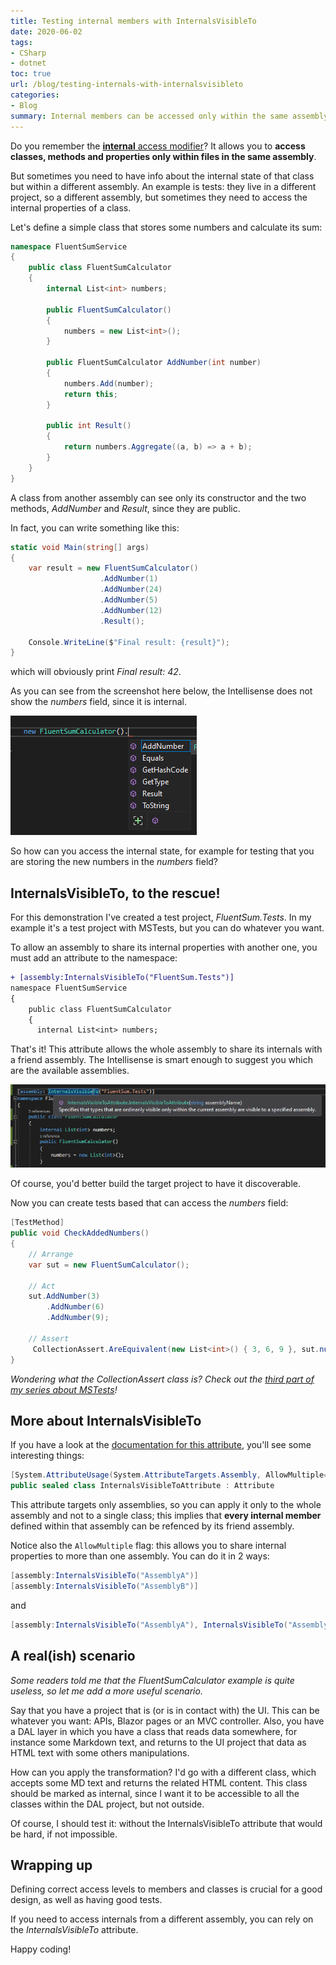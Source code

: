 ```yaml
---
title: Testing internal members with InternalsVisibleTo
date: 2020-06-02
tags:
- CSharp
- dotnet
toc: true
url: /blog/testing-internals-with-internalsvisibleto
categories:
- Blog
summary: Internal members can be accessed only within the same assembly. And for different assemblies? Here's for you the InternalsVisibleTo attribute!
---
```


Do you remember the [**internal** access modifier](https://docs.microsoft.com/en-us/dotnet/csharp/language-reference/keywords/internal "Internal keyword reference")? It allows you to **access classes, methods and properties only within files in the same assembly**.

But sometimes you need to have info about the internal state of that class but within a different assembly. An example is tests: they live in a different project, so a different assembly, but sometimes they need to access the internal properties of a class.

Let's define a simple class that stores some numbers and calculate its sum:

```cs
namespace FluentSumService
{
    public class FluentSumCalculator
    {
        internal List<int> numbers;

        public FluentSumCalculator()
        {
            numbers = new List<int>();
        }

        public FluentSumCalculator AddNumber(int number)
        {
            numbers.Add(number);
            return this;
        }

        public int Result()
        {
            return numbers.Aggregate((a, b) => a + b);
        }
    }
}
```

A class from another assembly can see only its constructor and the two methods, _AddNumber_ and _Result_, since they are public.

In fact, you can write something like this:

```cs
static void Main(string[] args)
{
    var result = new FluentSumCalculator()
                    .AddNumber(1)
                    .AddNumber(24)
                    .AddNumber(5)
                    .AddNumber(12)
                    .Result();

    Console.WriteLine($"Final result: {result}");
}
```

which will obviously print _Final result: 42_.

As you can see from the screenshot here below, the Intellisense does not show the _numbers_ field, since it is internal.

![Intellisense shows only public members](./intellisense.png "Intellisense shows only public members")

So how can you access the internal state, for example for testing that you are storing the new numbers in the _numbers_ field?

## InternalsVisibleTo, to the rescue!

For this demonstration I've created a test project, _FluentSum.Tests_. In my example it's a test project with MSTests, but you can do whatever you want.

To allow an assembly to share its internal properties with another one, you must add an attribute to the namespace:

```diff
+ [assembly:InternalsVisibleTo("FluentSum.Tests")]
namespace FluentSumService
{
    public class FluentSumCalculator
    {
      internal List<int> numbers;
```

That's it! This attribute allows the whole assembly to share its internals with a friend assembly. The Intellisense is smart enough to suggest you which are the available assemblies.

![InternalsVisibleTo attribute](./assembly-attribute.png "InternalsVisibleTo attribute")

Of course, you'd better build the target project to have it discoverable.

Now you can create tests based that can access the _numbers_ field:

```cs
[TestMethod]
public void CheckAddedNumbers()
{
    // Arrange
    var sut = new FluentSumCalculator();

    // Act
    sut.AddNumber(3)
        .AddNumber(6)
        .AddNumber(9);

    // Assert
     CollectionAssert.AreEquivalent(new List<int>() { 3, 6, 9 }, sut.numbers);
}
```

_Wondering what the CollectionAssert class is? Check out the [third part of my series about MSTests](./mstests-collectionassert-overview "MSTests CollectionAssert overview")!_

## More about InternalsVisibleTo

If you have a look at the [documentation for this attribute](https://docs.microsoft.com/en-us/dotnet/api/system.runtime.compilerservices.internalsvisibletoattribute "InternalsVisibleTo documentation"), you'll see some interesting things:

```cs
[System.AttributeUsage(System.AttributeTargets.Assembly, AllowMultiple=true, Inherited=false)]
public sealed class InternalsVisibleToAttribute : Attribute
```

This attribute targets only assemblies, so you can apply it only to the whole assembly and not to a single class; this implies that **every internal member** defined within that assembly can be refenced by its friend assembly.

Notice also the `AllowMultiple` flag: this allows you to share internal properties to more than one assembly. You can do it in 2 ways:

```cs
[assembly:InternalsVisibleTo("AssemblyA")]
[assembly:InternalsVisibleTo("AssemblyB")]
```

and

```cs
[assembly:InternalsVisibleTo("AssemblyA"), InternalsVisibleTo("AssemblyB")]
```

## A real(ish) scenario

_Some readers told me that the FluentSumCalculator example is quite useless, so let me add a more useful scenario._

Say that you have a project that is (or is in contact with) the UI. This can be whatever you want: APIs, Blazor pages or an MVC controller. Also, you have a DAL layer in which you have a class that reads data somewhere, for instance some Markdown text, and returns to the UI project that data as HTML text with some others manipulations.

How can you apply the transformation? I'd go with a different class, which accepts some MD text and returns the related HTML content. This class should be marked as internal, since I want it to be accessible to all the classes within the DAL project, but not outside.

Of course, I should test it: without the InternalsVisibleTo attribute that would be hard, if not impossible.

## Wrapping up

Defining correct access levels to members and classes is crucial for a good design, as well as having good tests.

If you need to access internals from a different assembly, you can rely on the _InternalsVisibleTo_ attribute.

Happy coding!
